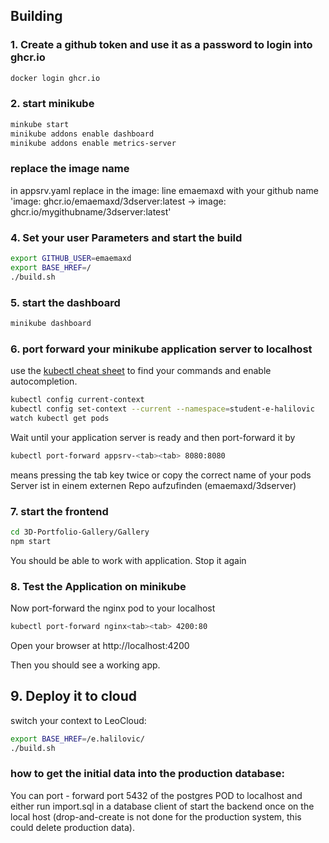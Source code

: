 
## Building
### 1. Create a github token and use it as a password to login into ghcr.io
```bash
docker login ghcr.io
```
### 2. start minikube
```bash
minkube start
minikube addons enable dashboard
minikube addons enable metrics-server
```
### replace the image name 

in appsrv.yaml replace in the image: line emaemaxd with your github name
'image: ghcr.io/emaemaxd/3dserver:latest -> image: ghcr.io/mygithubname/3dserver:latest'


### 4. Set your user Parameters and start the build

```bash
export GITHUB_USER=emaemaxd
export BASE_HREF=/
./build.sh
```

### 5. start the dashboard
```bash
minikube dashboard
```

### 6. port forward your minikube application server to localhost
use the [kubectl cheat sheet](https://kubernetes.io/docs/reference/kubectl/cheatsheet/) to find your commands and enable autocompletion.
```bash
kubectl config current-context
kubectl config set-context --current --namespace=student-e-halilovic
watch kubectl get pods
```

Wait until your application server is ready and then port-forward it by
```bash
kubectl port-forward appsrv-<tab><tab> 8080:8080
```
<tab><tab> means pressing the tab key twice or copy the correct name of your pods
Server ist in einem externen Repo aufzufinden (emaemaxd/3dserver)

### 7. start the frontend

```bash
cd 3D-Portfolio-Gallery/Gallery
npm start   
```
You should be able to work with application. Stop it again

### 8. Test the Application on minikube

Now port-forward the nginx pod to your localhost
```bash
kubectl port-forward nginx<tab><tab> 4200:80
```

Open your browser at http://localhost:4200

Then you should see a working app.

## 9. Deploy it to cloud

switch your context to LeoCloud:

```bash
export BASE_HREF=/e.halilovic/
./build.sh
```

### how to get the initial data into the production database:
You can port - forward port 5432 of the postgres POD to localhost and either run import.sql in a database client of start the backend once on the local host (drop-and-create is not done for the production system, this could delete production data).
